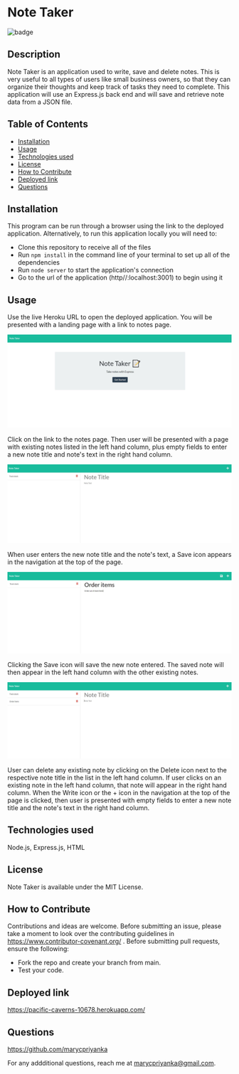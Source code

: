 # Note Taker
![badge](https://img.shields.io/badge/MIT-License-blue.svg)

## Description

Note Taker is an application used to write, save and delete notes. This is very useful to all types of users like small business owners, so that they can organize their thoughts and keep track of tasks they need to complete. This application will use an Express.js back end and will save and retrieve note data from a JSON file.

## Table of Contents 

- [Installation](#installation)
- [Usage](#usage)
- [Technologies used](#technologies-used)
- [License](#license)
- [How to Contribute](#how-to-contribute)
- [Deployed link](#deployed-link)
- [Questions](#questions)

## Installation

This program can be run through a browser using the link to the deployed application. Alternatively, to run this application locally you will need to:

- Clone this repository to receive all of the files
- Run `npm install` in the command line of your terminal to set up all of the dependencies
- Run `node server` to start the application's connection
- Go to the url of the application (http//:localhost:3001) to begin using it

## Usage

Use the live Heroku URL to open the deployed application. You will be presented with a landing page with a link to notes page. 

![initialPage](https://github.com/marycpriyanka/note-taker/blob/main/public/assets/screenshots/InitialPage.JPG)

Click on the link to the notes page. Then user will be presented with a page with existing notes listed in the left hand column, plus empty fields to enter a new note title and note's text in the right hand column. 

![notes](https://github.com/marycpriyanka/note-taker/blob/main/public/assets/screenshots/notes.JPG)

When user enters the new note title and the note's text, a Save icon appears in the navigation at the top of the page. 

![save](https://github.com/marycpriyanka/note-taker/blob/main/public/assets/screenshots/save.JPG)

Clicking the Save icon will save the new note entered.  The saved note will then appear in the left hand column with the other existing notes. 

![saved](https://github.com/marycpriyanka/note-taker/blob/main/public/assets/screenshots/saved.JPG)

User can delete any existing note by clicking on the Delete icon next to the respective note title in the list in the left hand column. If user clicks on an existing note in the left hand column, that note will appear in the right hand column. When the Write icon or the + icon in the navigation at the top of the page is clicked, then user is presented with empty fields to enter a new note title and the note's text in the right hand column.

##  Technologies used

Node.js, Express.js, HTML

## License

Note Taker is available under the MIT License.

## How to Contribute

Contributions and ideas are welcome. Before submitting an issue, please take a moment to look over the contributing guidelines in https://www.contributor-covenant.org/ . Before submitting pull requests, ensure the following:

- Fork the repo and create your branch from main.
- Test your code.

## Deployed link

https://pacific-caverns-10678.herokuapp.com/

## Questions

https://github.com/marycpriyanka

For any addditional questions, reach me at marycpriyanka@gmail.com.
